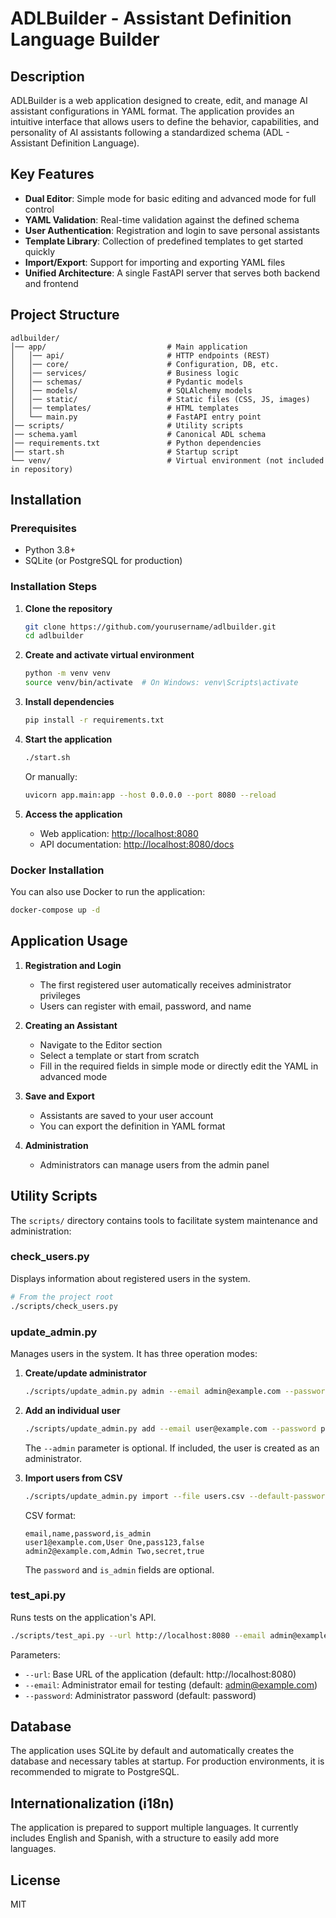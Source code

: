 # ADLBuilder - Assistant Definition Language Builder

## Description

ADLBuilder is a web application designed to create, edit, and manage AI assistant configurations in YAML format. The application provides an intuitive interface that allows users to define the behavior, capabilities, and personality of AI assistants following a standardized schema (ADL - Assistant Definition Language).

## Key Features

- **Dual Editor**: Simple mode for basic editing and advanced mode for full control
- **YAML Validation**: Real-time validation against the defined schema
- **User Authentication**: Registration and login to save personal assistants
- **Template Library**: Collection of predefined templates to get started quickly
- **Import/Export**: Support for importing and exporting YAML files
- **Unified Architecture**: A single FastAPI server that serves both backend and frontend

## Project Structure

```
adlbuilder/
│── app/                           # Main application
│   │── api/                       # HTTP endpoints (REST)
│   │── core/                      # Configuration, DB, etc.
│   │── services/                  # Business logic
│   │── schemas/                   # Pydantic models
│   │── models/                    # SQLAlchemy models
│   │── static/                    # Static files (CSS, JS, images)
│   │── templates/                 # HTML templates
│   └── main.py                    # FastAPI entry point
│── scripts/                       # Utility scripts
│── schema.yaml                    # Canonical ADL schema
│── requirements.txt               # Python dependencies
│── start.sh                       # Startup script
└── venv/                          # Virtual environment (not included in repository)
```

## Installation

### Prerequisites

- Python 3.8+
- SQLite (or PostgreSQL for production)

### Installation Steps

1. **Clone the repository**
   ```bash
   git clone https://github.com/yourusername/adlbuilder.git
   cd adlbuilder
   ```

2. **Create and activate virtual environment**
   ```bash
   python -m venv venv
   source venv/bin/activate  # On Windows: venv\Scripts\activate
   ```

3. **Install dependencies**
   ```bash
   pip install -r requirements.txt
   ```

4. **Start the application**
   ```bash
   ./start.sh
   ```
   Or manually:
   ```bash
   uvicorn app.main:app --host 0.0.0.0 --port 8080 --reload
   ```

5. **Access the application**
   - Web application: [http://localhost:8080](http://localhost:8080)
   - API documentation: [http://localhost:8080/docs](http://localhost:8080/docs)

### Docker Installation

You can also use Docker to run the application:

```bash
docker-compose up -d
```

## Application Usage

1. **Registration and Login**
   - The first registered user automatically receives administrator privileges
   - Users can register with email, password, and name

2. **Creating an Assistant**
   - Navigate to the Editor section
   - Select a template or start from scratch
   - Fill in the required fields in simple mode or directly edit the YAML in advanced mode

3. **Save and Export**
   - Assistants are saved to your user account
   - You can export the definition in YAML format

4. **Administration**
   - Administrators can manage users from the admin panel

## Utility Scripts

The `scripts/` directory contains tools to facilitate system maintenance and administration:

### check_users.py

Displays information about registered users in the system.

```bash
# From the project root
./scripts/check_users.py
```

### update_admin.py

Manages users in the system. It has three operation modes:

1. **Create/update administrator**
   ```bash
   ./scripts/update_admin.py admin --email admin@example.com --password secret --name "Administrator"
   ```

2. **Add an individual user**
   ```bash
   ./scripts/update_admin.py add --email user@example.com --password pass123 --name "New User" --admin
   ```
   The `--admin` parameter is optional. If included, the user is created as an administrator.

3. **Import users from CSV**
   ```bash
   ./scripts/update_admin.py import --file users.csv --default-password pass123
   ```
   
   CSV format:
   ```
   email,name,password,is_admin
   user1@example.com,User One,pass123,false
   admin2@example.com,Admin Two,secret,true
   ```
   The `password` and `is_admin` fields are optional.

### test_api.py

Runs tests on the application's API.

```bash
./scripts/test_api.py --url http://localhost:8080 --email admin@example.com --password password
```

Parameters:
- `--url`: Base URL of the application (default: http://localhost:8080)
- `--email`: Administrator email for testing (default: admin@example.com)
- `--password`: Administrator password (default: password)

## Database

The application uses SQLite by default and automatically creates the database and necessary tables at startup. For production environments, it is recommended to migrate to PostgreSQL.

## Internationalization (i18n)

The application is prepared to support multiple languages. It currently includes English and Spanish, with a structure to easily add more languages.

## License

MIT
